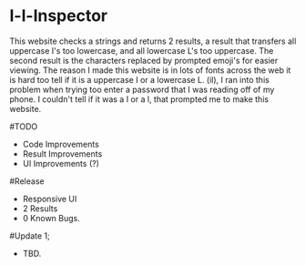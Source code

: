 # I-l-Inspector
This website checks a strings and returns 2 results, a result that transfers all uppercase I's too lowercase, and all lowercase L's too uppercase. The second result is the characters replaced by prompted emoji's for easier viewing. The reason I made this website is in lots of fonts across the web it is hard too tell if it is a uppercase I or a lowercase L. (il), I ran into this problem when trying too enter a password that I was reading off of my phone. I couldn't tell if it was a I or a l, that prompted me to make this website.

#TODO
- Code Improvements
- Result Improvements
- UI Improvements (?)

#Release
- Responsive UI
- 2 Results
- 0 Known Bugs.

#Update 1;
- TBD.

